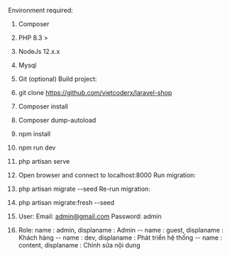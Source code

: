 Environment required:

1. Composer
2. PHP 8.3 >
3. NodeJs 12.x.x
4. Mysql
5. Git (optional)
   Build project:

6. git clone https://github.com/vietcoderx/laravel-shop
7. Composer install
8. Composer dump-autoload
9. npm install
10. npm run dev
11. php artisan serve
12. Open browser and connect to localhost:8000
    Run migration:

13. php artisan migrate --seed
    Re-run migration:

14. php artisan migrate:fresh --seed

1. User:
	Email: admin@gmail.com
	Password: admin  
2. Role:
name : admin,
displaname : Admin
--
name : guest,
displaname : Khách hàng
--
name : dev, 
displaname : Phát triển hệ thống
--
name : content, 
displaname : Chỉnh sửa nội dung
